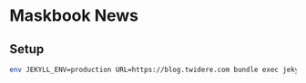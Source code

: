 Maskbook News
=====

## Setup

```bash
env JEKYLL_ENV=production URL=https://blog.twidere.com bundle exec jekyll server
```
